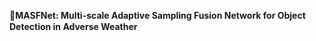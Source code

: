 📖**MASFNet: Multi-scale Adaptive Sampling Fusion Network for Object Detection in Adverse Weather**
<a href="https://huggingface.co/spaces/PolarisFTL/MASFNet" target="_blank"><img src="https://ourl.io/cM8E0" width="15"> </a>


